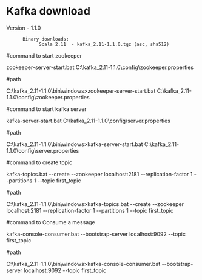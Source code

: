 # Kafka download

Version - 1.1.0

		  Binary downloads:
				Scala 2.11  - kafka_2.11-1.1.0.tgz (asc, sha512)
 
#command to start zookeeper

zookeeper-server-start.bat C:\kafka_2.11-1.1.0\config\zookeeper.properties

#path

C:\kafka_2.11-1.1.0\bin\windows>zookeeper-server-start.bat C:\kafka_2.11-1.1.0\config\zookeeper.properties

#command to start kafka server

kafka-server-start.bat C:\kafka_2.11-1.1.0\config\server.properties

#path

C:\kafka_2.11-1.1.0\bin\windows>kafka-server-start.bat C:\kafka_2.11-1.1.0\config\server.properties

#command to create topic

kafka-topics.bat --create --zookeeper localhost:2181 --replication-factor 1 --partitions 1 --topic first_topic

#path

C:\kafka_2.11-1.1.0\bin\windows>kafka-topics.bat --create --zookeeper localhost:2181 --replication-factor 1 --partitions 1 --topic first_topic

#command to Consume a message

kafka-console-consumer.bat --bootstrap-server localhost:9092 --topic first_topic

#path

C:\kafka_2.11-1.1.0\bin\windows>kafka-console-consumer.bat --bootstrap-server localhost:9092 --topic first_topic

